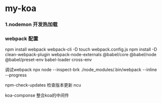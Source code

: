 # my-koa
### 1.nodemon 开发热加载
### webpack 配置
npm install webpack webpack-cli -D
touch webpack.config.js
npm install -D clean-webpack-plugin webpack-node-externals @babel/core @babel/node @babel/preset-env babel-loader cross-env

调试webpack
npx node --inspect-brk ./node_modules/.bin/webpack --inline --progress

npm-check-updates 检查版本更新 ncu

koa-componse 整合koa的中间件